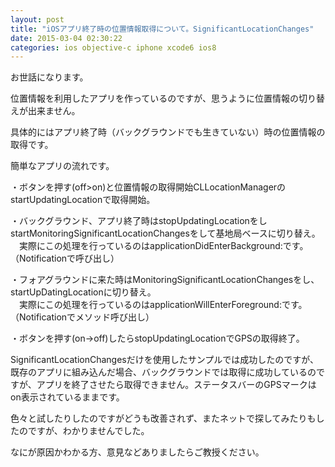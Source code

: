 ```yaml
---
layout: post
title: "iOSアプリ終了時の位置情報取得について。SignificantLocationChanges"
date: 2015-03-04 02:30:22
categories: ios objective-c iphone xcode6 ios8
---
```

<p>お世話になります。</p>

<p>位置情報を利用したアプリを作っているのですが、思うように位置情報の切り替えが出来ません。</p>

<p>具体的にはアプリ終了時（バックグラウンドでも生きていない）時の位置情報の取得です。</p>

<p>簡単なアプリの流れです。</p>

<p>・ボタンを押す(off>on)と位置情報の取得開始CLLocationManagerのstartUpdatingLocationで取得開始。</p>

<p>・バックグラウンド、アプリ終了時はstopUpdatingLocationをしstartMonitoringSignificantLocationChangesをして基地局ベースに切り替え。<br>
　実際にこの処理を行っているのはapplicationDidEnterBackground:です。（Notificationで呼び出し）</p>

<p>・フォアグラウンドに来た時はMonitoringSignificantLocationChangesをし、startUpDatingLocationに切り替え。<br>
　実際にこの処理を行っているのはapplicationWillEnterForeground:です。（Notificationでメソッド呼び出し）</p>

<p>・ボタンを押す(on->off)したらstopUpdatingLocationでGPSの取得終了。</p>

<p>SignificantLocationChangesだけを使用したサンプルでは成功したのですが、既存のアプリに組み込んだ場合、バックグラウンドでは取得に成功しているのですが、アプリを終了させたら取得できません。ステータスバーのGPSマークはon表示されているままです。</p>

<p>色々と試したりしたのですがどうも改善されず、またネットで探してみたりもしたのですが、わかりませんでした。</p>

<p>なにが原因かわかる方、意見などありましたらご教授ください。</p>
